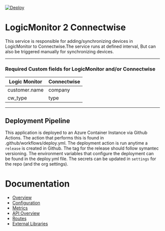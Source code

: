 [![Deploy](https://github.com/magna5/lm2cw/actions/workflows/deploy.yml/badge.svg)](https://github.com/magna5/lm2cw/actions/workflows/deploy.yml)

# LogicMonitor 2 Connectwise

This service is responsible for adding/synchronizing devices in LogicMonitor to Connectwise.The service runs at defined interval, But can also be triggered manually for synchronizing devices.

--- 
### Required Custom fields for LogicMonitor and/or Connectwise

|Logic Monitor  | Connectwise 
------------- | ------------- 
|customer.name   | company 
|cw_type  | type

---

## Deployment Pipeline

This application is deployed to an Azure Container Instance via Github Actions.  The action that performs this is found in .github/workflows/deploy.yml.  The deployment action is run anytime a `release` is created in Github.  The tag for the release should follow symantec versioning.  The environment variables that configure the deployment can be found in the deploy.yml file.  The secrets can be updated in `settings` for the repo (and the org settings).

# Documentation

* [Overview](docs/README.md)
* [Configuration](docs/config.md)
* [Metrics](docs/metrics.md)
* [API Overview](docs/api/README.md)
* [Routes](docs/routes.md)
* [External Libraries](docs/external_libraries.md)
